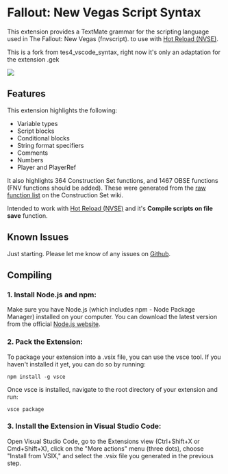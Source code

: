 # Fallout: New Vegas Script Syntax

This extension provides a TextMate grammar for the scripting language used in The Fallout: New Vegas (fnvscript). to use with [Hot Reload (NVSE)](https://www.nexusmods.com/newvegas/mods/70962).

This is a fork from tes4_vscode_syntax, right now it's only an adaptation for the extension .gek

![](https://raw.githubusercontent.com/Temetra/tes4_vscode_syntax/main/images/example.png)

## Features

This extension highlights the following:

* Variable types
* Script blocks
* Conditional blocks
* String format specifiers
* Comments
* Numbers
* Player and PlayerRef

It also highlights 364 Construction Set functions, and 1467 OBSE functions (FNV functions should be added). These were generated from the [raw function list](https://cs.elderscrolls.com/index.php?title=Raw_Function_List) on the Construction Set wiki.

Intended to work with [Hot Reload (NVSE)](https://www.nexusmods.com/newvegas/mods/70962) and it's **Compile scripts on file save** function.

## Known Issues

Just starting. Please let me know of any issues on [Github](https://github.com/W0lfwang/FNV_vscode_syntax).

## Compiling

### 1. Install Node.js and npm:
Make sure you  have Node.js (which includes npm - Node Package Manager) installed on your computer. You can download the latest version from the official [Node.js website](https://nodejs.org/). 

### 2. Pack the Extension:
To package your extension into a .vsix file, you can use the vsce tool. If you haven't installed it yet, you can do so by running:
```
npm install -g vsce
```

Once vsce is installed, navigate to the root directory of your extension and run:
```
vsce package
```
### 3. Install the Extension in Visual Studio Code:
Open Visual Studio Code, go to the Extensions view (Ctrl+Shift+X or Cmd+Shift+X), click on the "More actions" menu (three dots), choose "Install from VSIX," and select the .vsix file you generated in the previous step.
